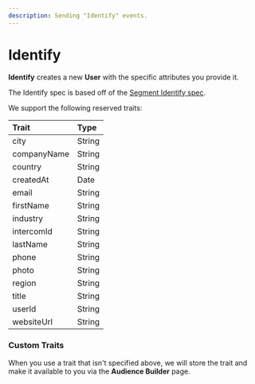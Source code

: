 ```yaml
---
description: Sending "Identify" events.
---
```


# Identify

**Identify** creates a new **User** with the specific attributes you provide it.

The Identify spec is based off of the [Segment Identify spec](https://segment.com/docs/connections/spec/identify/).

We support the following reserved traits:

| Trait | Type |
| :--- | :--- |
| city | String |
| companyName | String |
| country | String |
| createdAt | Date |
| email | String |
| firstName | String |
| industry | String |
| intercomId | String |
| lastName | String |
| phone | String |
| photo | String |
| region | String |
| title | String |
| userId | String |
| websiteUrl | String |

### Custom Traits

When you use a trait that isn't specified above, we will store the trait and make it available to you via the **Audience Builder** page.



